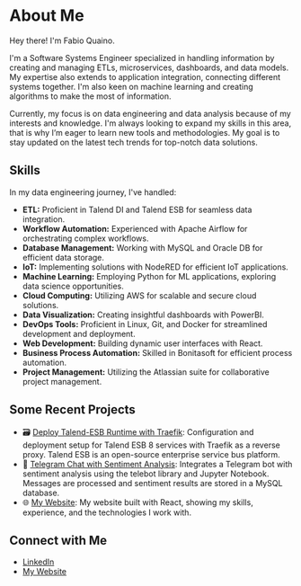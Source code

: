 # About Me

Hey there! I'm Fabio Quaino.

I'm a Software Systems Engineer specialized in handling information by creating and managing ETLs, microservices, dashboards, and data models. My expertise also extends to application integration, connecting different systems together. I'm also keen on machine learning and creating algorithms to make the most of information.

Currently, my focus is on data engineering and data analysis because of my interests and knowledge. I'm always looking to expand my skills in this area, that is why I’m eager to learn new tools and methodologies. My goal is to stay updated on the latest tech trends for top-notch data solutions.

## Skills
In my data engineering journey, I've handled:
- **ETL:** Proficient in Talend DI and Talend ESB for seamless data integration.
- **Workflow Automation:** Experienced with Apache Airflow for orchestrating complex workflows.
- **Database Management:** Working with MySQL and Oracle DB for efficient data storage.
- **IoT:** Implementing solutions with NodeRED for efficient IoT applications.
- **Machine Learning:** Employing Python for ML applications, exploring data science opportunities.
- **Cloud Computing:** Utilizing AWS for scalable and secure cloud solutions.
- **Data Visualization:** Creating insightful dashboards with PowerBI.
- **DevOps Tools:** Proficient in Linux, Git, and Docker for streamlined development and deployment.
- **Web Development:** Building dynamic user interfaces with React.
- **Business Process Automation:** Skilled in Bonitasoft for efficient process automation.
- **Project Management:** Utilizing the Atlassian suite for collaborative project management.

## Some Recent Projects

- 🗃️ [Deploy Talend-ESB Runtime with Traefik](https://github.com/fabioquaino/talend-esb-deploy): Configuration and deployment setup for Talend ESB 8 services with Traefik as a reverse proxy. Talend ESB is an open-source enterprise service bus platform.
- 🤖 [Telegram Chat with Sentiment Analysis](https://github.com/fabioquaino/project-telegram-chat): Integrates a Telegram bot with sentiment analysis using the telebot library and Jupyter Notebook. Messages are processed and sentiment results are stored in a MySQL database.
- 🌐 [My Website](https://github.com/fabioquaino/my-portfolio): My website built with React, showing my skills, experience, and the technologies I work with.

## Connect with Me

- [LinkedIn](https://www.linkedin.com/in/fabioquaino/)
- [My Website](https://fabioquaino.com)

